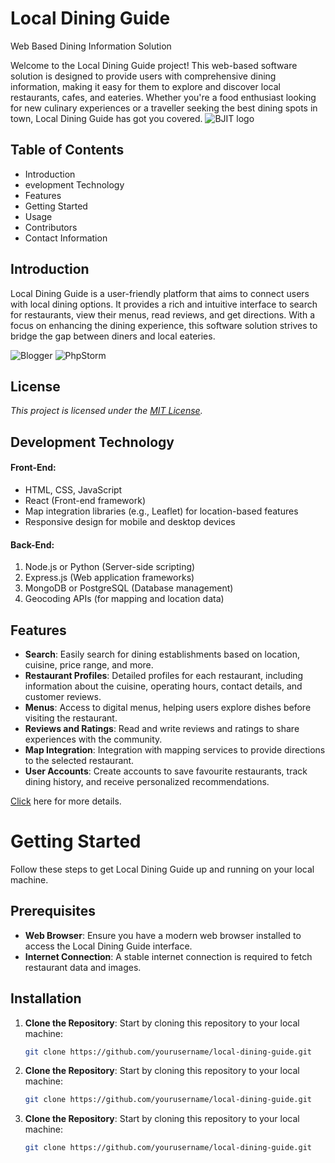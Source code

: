 # Local Dining Guide
Web Based Dining Information Solution

Welcome to the Local Dining Guide project! This web-based software solution is designed to 
provide users with comprehensive dining information, making it easy for them to explore 
and discover local restaurants, cafes, and eateries. Whether you're a food enthusiast looking 
for new culinary experiences or a traveller seeking the best dining spots in town, Local 
Dining Guide has got you covered.
![BJIT logo](https://bjitgroup.com/static/svg/common/bjit-logo2.svg)
## Table of Contents
* Introduction
* evelopment Technology
* Features
* Getting Started
* Usage
* Contributors
* Contact Information

## Introduction
Local Dining Guide is a user-friendly platform that aims to connect users with local dining 
options. It provides a rich and intuitive interface to search for restaurants, view their menus, 
read reviews, and get directions. With a focus on enhancing the dining experience, this 
software solution strives to bridge the gap between diners and local eateries.

![Blogger](https://img.shields.io/badge/Blogger-FF5722?style=for-the-badge&logo=blogger&logoColor=white) ![PhpStorm](https://img.shields.io/badge/phpstorm-143?style=for-the-badge&logo=phpstorm&logoColor=black&color=black&labelColor=darkorchid)

## License
*This project is licensed under the [MIT License](https://www.bjitacademy.com/).*
## Development Technology

#### Front-End:
- HTML, CSS, JavaScript
- React (Front-end framework)
- Map integration libraries (e.g., Leaflet) for location-based features
- Responsive design for mobile and desktop devices

#### Back-End:
1. Node.js or Python (Server-side scripting)
2. Express.js (Web application frameworks)
3. MongoDB or PostgreSQL (Database management)
4. Geocoding APIs (for mapping and location data)

## Features

- **Search**: Easily search for dining establishments based on location, cuisine, price range, and more.
- **Restaurant Profiles**: Detailed profiles for each restaurant, including information about the cuisine, operating hours, contact details, and customer reviews.
- **Menus**: Access to digital menus, helping users explore dishes before visiting the restaurant.
- **Reviews and Ratings**: Read and write reviews and ratings to share experiences with the community.
- **Map Integration**: Integration with mapping services to provide directions to the selected restaurant.
- **User Accounts**: Create accounts to save favourite restaurants, track dining history, and receive personalized recommendations.

[Click](https://bjitacademy.com/) here for more details.
# Getting Started

Follow these steps to get Local Dining Guide up and running on your local machine.

## Prerequisites

- **Web Browser**: Ensure you have a modern web browser installed to access the Local Dining Guide interface.
- **Internet Connection**: A stable internet connection is required to fetch restaurant data and images.

## Installation

1. **Clone the Repository**: Start by cloning this repository to your local machine:
   ```bash
   git clone https://github.com/yourusername/local-dining-guide.git
2. **Clone the Repository**: Start by cloning this repository to your local machine:
   ```bash
   git clone https://github.com/yourusername/local-dining-guide.git
3. **Clone the Repository**: Start by cloning this repository to your local machine:
   ```bash
   git clone https://github.com/yourusername/local-dining-guide.git
